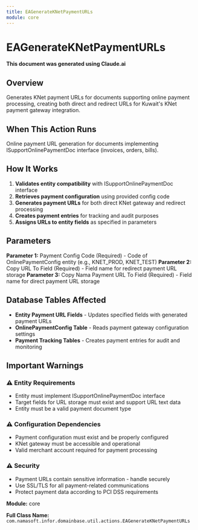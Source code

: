 ```yaml
---
title: EAGenerateKNetPaymentURLs
module: core
---
```



<div class='entity-flows'>

# EAGenerateKNetPaymentURLs

**This document was generated using Claude.ai**

## Overview

Generates KNet payment URLs for documents supporting online payment processing, creating both direct and redirect URLs for Kuwait's KNet payment gateway integration.

## When This Action Runs

Online payment URL generation for documents implementing ISupportOnlinePaymentDoc interface (invoices, orders, bills).

## How It Works

1. **Validates entity compatibility** with ISupportOnlinePaymentDoc interface
2. **Retrieves payment configuration** using provided config code
3. **Generates payment URLs** for both direct KNet gateway and redirect processing
4. **Creates payment entries** for tracking and audit purposes
5. **Assigns URLs to entity fields** as specified in parameters

## Parameters

**Parameter 1:** Payment Config Code (Required) - Code of OnlinePaymentConfig entity (e.g., KNET_PROD, KNET_TEST)
**Parameter 2:** Copy URL To Field (Required) - Field name for redirect payment URL storage
**Parameter 3:** Copy Nama Payment URL To Field (Required) - Field name for direct payment URL storage

## Database Tables Affected

- **Entity Payment URL Fields** - Updates specified fields with generated payment URLs
- **OnlinePaymentConfig Table** - Reads payment gateway configuration settings
- **Payment Tracking Tables** - Creates payment entries for audit and monitoring

## Important Warnings

### ⚠️ Entity Requirements
- Entity must implement ISupportOnlinePaymentDoc interface
- Target fields for URL storage must exist and support URL text data
- Entity must be a valid payment document type

### ⚠️ Configuration Dependencies
- Payment configuration must exist and be properly configured
- KNet gateway must be accessible and operational
- Valid merchant account required for payment processing

### ⚠️ Security
- Payment URLs contain sensitive information - handle securely
- Use SSL/TLS for all payment-related communications
- Protect payment data according to PCI DSS requirements

**Module:** core

**Full Class Name:** `com.namasoft.infor.domainbase.util.actions.EAGenerateKNetPaymentURLs`


</div>